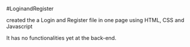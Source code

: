#LoginandRegister

created the a Login and Register file in one page using HTML, CSS and Javascript

It has no functionalities yet at the back-end.
